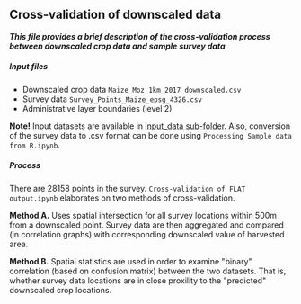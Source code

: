 ﻿## Cross-validation of downscaled data

***This file provides a brief description of the cross-validation process between downscaled crop data and sample survey data***

##### Input files

* Downscaled crop data ```Maize_Moz_1km_2017_downscaled.csv```
* Survey data ```Survey_Points_Maize_epsg_4326.csv``` 
* Administrative layer boundaries (level 2)

**Note!** Input datasets are available in [input_data sub-folder](https://github.com/akorkovelos/agrodem/tree/master/agrodem_postprocessing/Cross_Validation/Input_data). Also, conversion of the survey data to .csv format can be done using ```Processing Sample data from R.ipynb```.

##### Process

There are 28158 points in the survey. ```Cross-validation of FLAT output.ipynb``` elaborates on two methods of cross-validation.

**Method A.** Uses spatial intersection for all survey locations within 500m from a downscaled point. Survey data are then aggregated and compared (in correlation graphs) with corresponding downscaled value of harvested area.

**Method B.** Spatial statistics are used in order to examine "binary" correlation (based on confusion matrix) between the two datasets. That is, whether survey data locations are in close proxility to the "predicted" downscaled crop locations. 